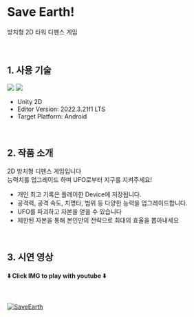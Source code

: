 # Save Earth!
방치형 2D 타워 디펜스 게임<br>
<br>
<br>

## 1. 사용 기술
<img src="https://img.shields.io/badge/unity-%23000000.svg?style=for-the-badge&logo=unity&logoColor=white"/> <img src="https://img.shields.io/badge/c%23-%23239120.svg?style=for-the-badge&logo=c-sharp&logoColor=white"/>
<br>
- Unity 2D
- Editor Version: 2022.3.21f1 LTS
- Target Platform: Android
<br>

## 2. 작품 소개
2D 방치형 디펜스 게임입니다<br>
능력치를 업그레이드 하며 UFO로부터 지구를 지켜주세요!<br>
- 개인 최고 기록은 플레이한 Device에 저장됩니다.
- 공격력, 공격 속도, 치명타, 범위 등 다양한 능력을 업그레이드합니다.
- UFO를 파괴하고 자본을 얻을 수 있습니다
- 제한된 자본을 통해 본인만의 전략으로 최대의 효율을 뽑아내세요
<br>

## 3. 시연 영상
#### ⬇️ Click IMG to play with youtube ⬇️
<br>

[![SaveEarth](http://img.youtube.com/vi/ojjfhA0Ug48/0.jpg)](https://youtube.com/shorts/ojjfhA0Ug48)
